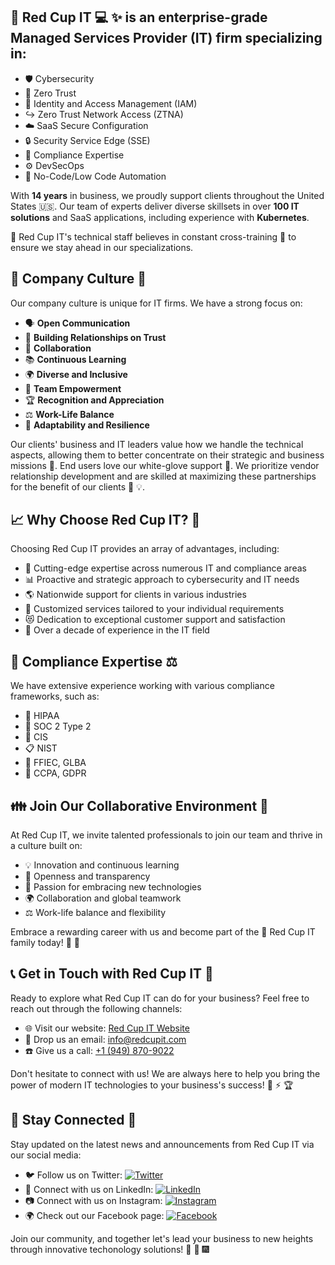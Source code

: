 ## :red_circle: Red Cup IT :computer: :sparkles: is an **enterprise-grade Managed Services Provider (IT) firm** specializing in:

- :shield: Cybersecurity
- :closed_lock_with_key: Zero Trust
- :bust_in_silhouette: Identity and Access Management (IAM)
- :arrow_right_hook: Zero Trust Network Access (ZTNA)
- :cloud: SaaS Secure Configuration
- :lock: Security Service Edge (SSE)
- :vertical_traffic_light: Compliance Expertise
- :gear: DevSecOps
- :robot: No-Code/Low Code Automation

With **14 years** in business, we proudly support clients throughout the United States :us:. Our team of experts deliver diverse skillsets in over **100 IT solutions** and SaaS applications, including experience with **Kubernetes**.

:red_circle: Red Cup IT's technical staff believes in constant cross-training :arrows_counterclockwise: to ensure we stay ahead in our specializations. 

## :speech_balloon: Company Culture :sparkling_heart:

Our company culture is unique for IT firms. We have a strong focus on:

- 🗣️ **Open Communication**
- 🤝 **Building Relationships on Trust**
- 🤗 **Collaboration**
- 📚 **Continuous Learning**
- 🌍 **Diverse and Inclusive**
- 💪 **Team Empowerment**
- 🏆 **Recognition and Appreciation**
- ⚖️ **Work-Life Balance**
- 🔄 **Adaptability and Resilience**

Our clients' business and IT leaders value how we handle the technical aspects, allowing them to better concentrate on their strategic and business missions :dart:. End users love our white-glove support :handshake:. We prioritize vendor relationship development and are skilled at maximizing these partnerships for the benefit of our clients :handshake: :bulb:.

## :chart_with_upwards_trend: Why Choose Red Cup IT? :checkered_flag:

Choosing Red Cup IT provides an array of advantages, including:

- :rocket: Cutting-edge expertise across numerous IT and compliance areas
- :bar_chart: Proactive and strategic approach to cybersecurity and IT needs
- :earth_americas: Nationwide support for clients in various industries
- :memo: Customized services tailored to your individual requirements
- :heart_eyes_cat: Dedication to exceptional customer support and satisfaction
- :100: Over a decade of experience in the IT field

## :page_with_curl: Compliance Expertise :balance_scale:

We have extensive experience working with various compliance frameworks, such as:

- :hospital: HIPAA
- :closed_book: SOC 2 Type 2
- :triangular_ruler: CIS
- :clipboard: NIST
- :bank: FFIEC, GLBA
- :busts_in_silhouette: CCPA, GDPR

## :family: Join Our Collaborative Environment :handshake:

At Red Cup IT, we invite talented professionals to join our team and thrive in a culture built on:

- :bulb: Innovation and continuous learning
- :mega: Openness and transparency
- :test_tube: Passion for embracing new technologies
- :earth_africa: Collaboration and global teamwork
- :balance_scale: Work-life balance and flexibility

Embrace a rewarding career with us and become part of the :red_circle: Red Cup IT family today! :partying_face: :tada:

## :telephone_receiver: Get in Touch with Red Cup IT :email:

Ready to explore what Red Cup IT can do for your business? Feel free to reach out through the following channels:

- :globe_with_meridians: Visit our website: [Red Cup IT Website](https://www.redcupit.com)
- :email: Drop us an email: info@redcupit.com
- :phone: Give us a call: [+1 (949) 870-9022](tel:+19498709022)

Don't hesitate to connect with us! We are always here to help you bring the power of modern IT technologies to your business's success! :muscle: :zap: :trophy:

## :pushpin: Stay Connected :incoming_envelope:

Stay updated on the latest news and announcements from Red Cup IT via our social media:

- :bird: Follow us on Twitter: [![Twitter](https://img.shields.io/badge/Twitter-1DA1F2?style=for-the-badge&logo=twitter&logoColor=white)](https://twitter.com/RedCupIT)
- :office: Connect with us on LinkedIn: [![LinkedIn](https://img.shields.io/badge/LinkedIn-2867B2?style=for-the-badge&logo=linkedin&logoColor=white)](https://www.linkedin.com/company/redcupit)
- :camera: Connect with us on Instagram: [![Instagram](https://img.shields.io/badge/Instagram-E4405F?style=for-the-badge&logo=instagram&logoColor=white)](https://www.instagram.com/RedCupIT)
- :earth_africa: Check out our Facebook page: [![Facebook](https://img.shields.io/badge/Facebook-1877F2?style=for-the-badge&logo=facebook&logoColor=white)](https://www.facebook.com/RedCupIT)

Join our community, and together let's lead your business to new heights through innovative techonology solutions! :climbing: :mount_fuji: :fireworks:
